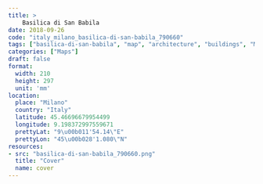 ```yaml
---
title: > 
    Basilica di San Babila
date: 2018-09-26
code: "italy_milano_basilica-di-san-babila_790660"
tags: ["basilica-di-san-babila", "map", "architecture", "buildings", "Milano", "Italy"]
categories: ["Maps"]
draft: false
format:
  width: 210
  height: 297
  unit: 'mm'
location:
  place: "Milano"
  country: "Italy"
  latitude: 45.46696679954499
  longitude: 9.198372997559671
  prettyLat: "9\u00b011'54.14\"E"
  prettyLon: "45\u00b028'1.080\"N"
resources:
- src: "basilica-di-san-babila_790660.png"
  title: "Cover"
  name: cover
---
```

